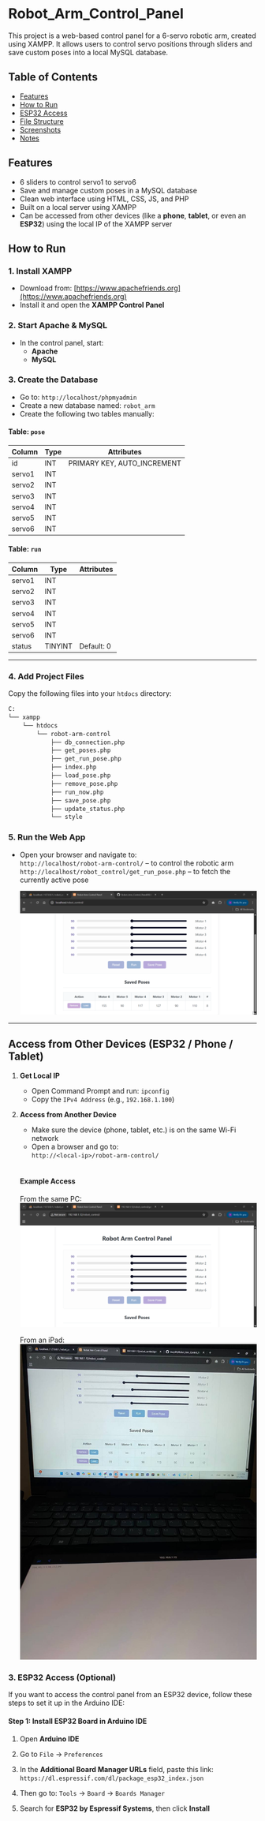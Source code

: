 # Robot_Arm_Control_Panel

This project is a web-based control panel for a 6-servo robotic arm, created using XAMPP. It allows users to control servo positions through sliders and save custom poses into a local MySQL database.

##  Table of Contents
- [Features](#-features)  
- [How to Run](#-how-to-run)  
- [ESP32 Access](#-esp32-access)  
- [File Structure](#-file-structure)  
- [Screenshots](#-screenshots)  
- [Notes](#-notes)

##  Features
- 6 sliders to control servo1 to servo6  
- Save and manage custom poses in a MySQL database  
- Clean web interface using HTML, CSS, JS, and PHP  
- Built on a local server using XAMPP  
- Can be accessed from other devices (like a **phone**, **tablet**, or even an **ESP32**) using the local IP of the XAMPP server

##  How to Run 

### 1. Install XAMPP
- Download from: [https://www.apachefriends.org](https://www.apachefriends.org)
- Install it and open the **XAMPP Control Panel**

### 2. Start Apache & MySQL
- In the control panel, start:
  - **Apache**
  - **MySQL**

### 3. Create the Database
- Go to: `http://localhost/phpmyadmin`
- Create a new database named: `robot_arm`
- Create the following two tables manually:

#### Table: `pose`

| Column   | Type    | Attributes                  |
|----------|---------|-----------------------------|
| id       | INT     | PRIMARY KEY, AUTO_INCREMENT |
| servo1   | INT     |                             |
| servo2   | INT     |                             |
| servo3   | INT     |                             |
| servo4   | INT     |                             |
| servo5   | INT     |                             |
| servo6   | INT     |                             |

#### Table: `run`

| Column   | Type    | Attributes       |
|----------|---------|------------------|
| servo1   | INT     |                  |
| servo2   | INT     |                  |
| servo3   | INT     |                  |
| servo4   | INT     |                  |
| servo5   | INT     |                  |
| servo6   | INT     |                  |
| status   | TINYINT | Default: 0       |

---

### 4. Add Project Files

Copy the following files into your `htdocs` directory:

```bash
C:
└── xampp
    └── htdocs
        └── robot-arm-control
            ├── db_connection.php
            ├── get_poses.php
            ├── get_run_pose.php
            ├── index.php
            ├── load_pose.php
            ├── remove_pose.php
            ├── run_now.php
            ├── save_pose.php
            ├── update_status.php
            └── style

```

### 5. Run the Web App

- Open your browser and navigate to:  
  `http://localhost/robot-arm-control/` – to control the robotic arm 
  `http://localhost/robot_control/get_run_pose.php` – to fetch the currently active pose

  ![demo1](demo1.gif)

---


##  Access from Other Devices (ESP32 / Phone / Tablet)

1. **Get Local IP**  
   - Open Command Prompt and run: `ipconfig`  
   - Copy the `IPv4 Address` (e.g., `192.168.1.100`)

2. **Access from Another Device**  
   - Make sure the device (phone, tablet, etc.) is on the same Wi-Fi network  
   - Open a browser and go to:  
     `http://<local-ip>/robot-arm-control/`

   <br>

   ####  Example Access

   From the same PC:
   ![pc-demo](demo2.gif)

   From an iPad:
   ![ipad-demo](ipad.jpg)


### 3. ESP32 Access (Optional)

If you want to access the control panel from an ESP32 device, follow these steps to set it up in the Arduino IDE:

#### Step 1: Install ESP32 Board in Arduino IDE

1. Open **Arduino IDE**
2. Go to `File` → `Preferences`
3. In the **Additional Board Manager URLs** field, paste this link:  
   `https://dl.espressif.com/dl/package_esp32_index.json`

4. Then go to: `Tools` → `Board` → `Boards Manager`
5. Search for **ESP32 by Espressif Systems**, then click **Install**
